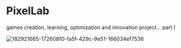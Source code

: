 # PixelLab
games creation, learning, optimization and innovation project... part I

![182921665-172608f0-fa5f-429c-9e51-166034ef7536](https://user-images.githubusercontent.com/812439/229378906-6178c15e-0bbf-41f6-9355-9fee1bf2ef59.jpg)



